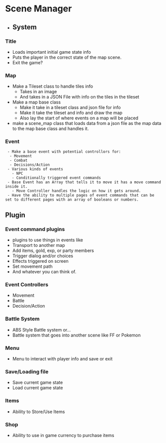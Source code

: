 # Scene Manager

-  ## System
   
  ### **Title**
  - Loads important initial game state info
  - Puts the player in the correct state of the map scene.
  - Exit the game?
  
  ### **Map**
  - Make a Tileset class to handle tiles info
      - Takes in an image
      - And takes in a JSON File with info on the tiles in the tileset
  - Make a map base class
      - Make it take in a tileset class and json file for info
      - Make it take the tileset and info and draw the map
      - Also lay the start of where events on a map will be placed
  - make a scene_map class that loads data from a json file as the map data to  the map base class  and handles it.

  ### **Event**
     - Make a base event with potential controllors for:
      - Movement
      - Combat
      - Decisions/Action
     - Various kinds of events
       - NPC
       - Conditionally triggered event commands
     - Base Event has an Array that tells it to move it has a move command inside it.
       - Move Controller handles the logic on how it gets around.
     - Have the ability to multiple pages of event commands that can be set to different pages with an array of booleans or numbers.
  
## Plugin  

### **Event command plugins**
  - plugins to use things in events like
  - Transport to another map
  - Add items, gold, exp, or party members
  - Trigger dialog and/or choices
  - Effects triggered on screen
  - Set movement path
  - And whatever you can think of.
### **Event Controllers**
  - Movement
  - Battle
  - Decision/Action
### **Battle System**
  - ABS Style Battle system or...
  - Battle system that goes into another scene like FF or Pokemon
### **Menu**
  - Menu to interact with player info and save or exit
### **Save/Loading file**
  - Save current game state 
  - Load current game state
### **Items**
  - Ability to Store/Use Items
### **Shop**
  - Ability to use in game currency to purchase items